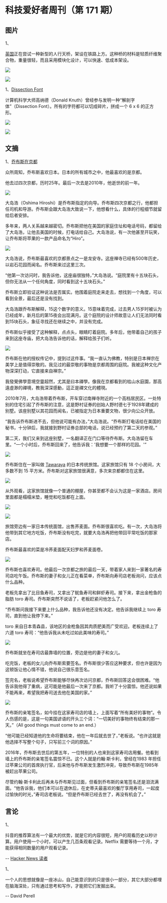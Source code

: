 # 科技爱好者周刊（第 171 期）

## 图片

1、

[英国](https://www.railadvent.co.uk/2021/06/groundbreaking-new-bridge-design-could-transform-rail-crossings-across-the-uk.html)正在尝试一种新型的人行天桥，架设在铁路上方。这种桥的材料是轻质纤维聚合物，重量很轻，而且采用模块化设计，可以快速、低成本架设。

![](https://cdn.beekka.com/blogimg/asset/202106/bg2021062904.jpg)

![](https://cdn.beekka.com/blogimg/asset/202106/bg2021062905.jpg)

1、[Dissection Font](http://erikdemaine.org/fonts/dissect/)

计算机科学大师高纳德（Donald Knuth）曾经参与发明一种“解剖字体”（Dissection Font）。所有的字符都可以切成碎片，拼成一个 6 x 6 的正方形。

![](https://cdn.beekka.com/blogimg/asset/202106/bg2021062808.jpg)

![](https://cdn.beekka.com/blogimg/asset/202106/bg2021062809.jpg)

## 文摘

1、[乔布斯在京都](https://www3.nhk.or.jp/nhkworld/en/news/backstories/1622/)

众所周知，乔布斯喜欢日本。日本的所有城市之中，他最喜欢的是京都。

他去过四次京都，历时25年。最后一次去是2010年，他逝世的前一年。

![](https://cdn.beekka.com/blogimg/asset/202107/bg2021070507.jpg)

大岛浩（Oshima Hiroshi）是乔布斯指定的向导。乔布斯四次京都之行，他都担任司机和导游。乔布斯会跟大岛浩大致说一下，他想看什么，具体的行程细节就留给后者安排。

多年来，两人关系越来越密切。乔布斯把他在美国的家庭住址和电话号码，都留给了大岛浩，让他去美国的时候，打电话给自己。大岛浩说，有一次他甚至开玩笑，让乔布斯将苹果的一款产品命名为“Hiro”。

![](https://cdn.beekka.com/blogimg/asset/202107/bg2021070508.jpg)

大岛浩说，乔布斯最喜欢的京都景点之一是龙安寺。这座禅寺已经有500年历史，以岩石花园而闻名。乔布斯来过这里三次。

“他第一次访问时，我告诉他，这座庙很独特，”大岛浩说。“庭院里有十五块石头，但你无法从一个任何角度，同时看到这十五块石头。”

乔布斯立即验证这种说法是否属实。他围着庭院走来走去，想找到一个角度，可以看到全景，最后还是没有找到。

大岛浩跟乔布斯解释，15这个数字的意义。15意味着完成，过去男人15岁时被认为已经成年，新月后的第15夜会出现满月。这个庭院的设计师故意让人们无法同时看到15块石头，象征寻找还在继续之中，并没有完成。

乔布斯似乎接受了这种解释，点点头，眼睛盯着庭院。多年后，他带着自己的孩子来到这座寺庙，把大岛浩告诉他的话，解释给孩子们听。

![](https://cdn.beekka.com/blogimg/asset/202107/bg2021070509.jpg)

乔布斯在他的授权传记中，提到过这件事。“我一直认为佛教，特别是日本禅宗在美学上是值得崇敬的。我见过的最崇敬的事物是京都周围的庭院。我被这种文化产物深深打动，它直接来自禅宗。”

我發覺佛學意境空靈超然，尤其是曰本禪學。像我在京都看到的枯山水庭園，那高遠虛渺的禪境，教我深深感動，這正是禪文化的體現。

2010年7月，大岛浩带着乔布斯，开车穿过南禅寺附近的一个高档居民区。一处特别的住宅引起了乔布斯的注意，这是野村证券的创始人野村德七于1928年建成的别墅。该座别墅以其花园而闻名，已被指定为日本重要文物，很少向公众开放。

“我告诉乔布斯进不去，但他说可能有办法，”大岛浩说。“乔布斯打电话给在美国的秘书，十分钟后，我就接到野村证券总部的电话，说已经预约了第二天的参观。”

第二天，我们又来到这座别墅，一名翻译正在门口等待乔布斯。大岛浩留在车里。“一个小时后，乔布斯回来了，他告诉我：'我想要一个那样的花园。'”

![](https://cdn.beekka.com/blogimg/asset/202107/bg2021070510.jpg)

乔布斯住在一家叫做 [Tawaraya](https://www.annees-de-pelerinage.com/tawaraya-ryokan-review-best-hotel-in-the-world/) 的日本传统旅馆。这家旅馆只有 18 个小房间，大多数不到 15 平方米。乔布斯对这家旅馆很满意，多次来京都都住在这里。

![](https://cdn.beekka.com/blogimg/asset/202107/bg2021070511.jpg)

从外观看，这家旅馆就像一个普通的棚屋，你甚至都不会认为这是一家酒店。房间里面都是榻榻米垫，睡觉和吃饭都在上面。

![](https://cdn.beekka.com/blogimg/asset/202107/bg2021070512.jpg)

![](https://cdn.beekka.com/blogimg/asset/202107/bg2021070513.jpg)

旅馆旁边有一家日本传统面馆，出售荞麦面。乔布斯很喜欢吃。有一次，大岛浩将他带到其它地方吃饭，乔布斯没有吃完，就要大岛浩再把他带回平常吃饭的那家店。

乔布斯最喜欢的菜是冷荞麦面配天妇罗和荞麦面卷。

![](https://cdn.beekka.com/blogimg/asset/202107/bg2021070514.jpg)

乔布斯也喜欢寿司。他最后一次京都之旅的最后一天，带着家人来到一家著名的寿司店吃午饭。乔布斯的妻子和女儿正在看菜单，乔布斯向寿司店老板询问，应该点什么品种。

老板先拿出了比目鱼寿司，又拿出了鱿鱼寿司和鲜虾寿司。接下来，拿出金枪鱼的脂肪 toro  寿司。乔布斯突然不说话了，老板赶紧问他怎么了。

“乔布斯问我接下来要上什么品种，我告诉他还没有决定。他告诉我继续上 toro 寿司，直到他让我停下来。”

toro 来自日本青森县，该地区的金枪鱼因其肉质肥美而广受欢迎。老板连续上了六道 toro 寿司：“他告诉我从未吃过如此美味的寿司。”

![](https://cdn.beekka.com/blogimg/asset/202107/bg2021070515.jpg)

乔布斯就坐在寿司店最靠墙的位置，旁边是他的妻子和女儿。

吃完饭，老板的女儿向乔布斯索要签名。乔布斯很少答应这种要求，但也许是因为这顿饭让他心情不错，他说自己很乐意签名。

签完名，老板说希望乔布斯能够尽快再次访问京都，乔布斯回答这会很困难。“他告诉我他得了重病，这可能是他最后一次来了京都。我听了十分震惊。他还说如果不能再来，希望我把寿司送去他在美国的家。”

![](https://cdn.beekka.com/blogimg/asset/202107/bg2021070516.jpg)

乔布斯的亲笔签名，如今挂在这家寿司店的墙上，上面写着“所有美好的事物”。令人伤感的是，这是一句美国谚语的开头三个词：“一切美好的事物终有结束的那一天。”（All good things must come to an end.）

“他可能已经知道他的生命将要结束，他在一年后就去世了，”老板说。“也许这就是他选择不写整个句子，只写前三个词的原因。”

2016年，乔布斯去世后的第五年，一位特别的人也来到这家寿司店用餐。他看到墙上的乔布斯的亲笔签名震惊不已。这个人就是约翰·斯卡利，曾经在1983 年担任过苹果公司的首席执行官，后来他与乔布斯发生激烈冲突，导致乔布斯在1985年被赶出苹果公司。

尽管约翰·斯卡利此后再未与乔布斯见过面，但看到乔布斯的亲笔签名还是泪流满面。“他告诉我，他们本可以在退休后，在史蒂夫最喜欢的餐厅享用寿司，一起度过愉快的时光，”寿司店老板说。“但是乔布斯已经去世了，再没有机会了。”

## 言论

1、

抖音的推荐算法有一个最大的优势，就是它的内容很短，用户的观看历史以秒计算。用户使用一个小时，可以产生几百条观看记录。Netflix 需要等待一个月，才能获得相同数量的用户观看记录。

-- [Hacker News 读者](https://news.ycombinator.com/item?id=27757449)

1、

一个人的思想就像是一座冰山，自己能意识到的只是很小一部分，其它大部分都埋在脑海深处，只有通过思考和写作，才能把它们发掘出来。

-- David Perell
